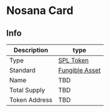 # Nosana Card <Badge type="danger" text="devnet" vertical="middle" />

## Info

| Description   | type                                                                                                           |
|---------------|----------------------------------------------------------------------------------------------------------------|
| Type          | [SPL Token](https://spl.solana.com/token)                                                                      |
| Standard      | [Fungible Asset](https://docs.metaplex.com/programs/token-metadata/token-standard#the-fungible-asset-standard) |
| Name          | TBD
| Total Supply  | TBD
| Token Address | TBD
